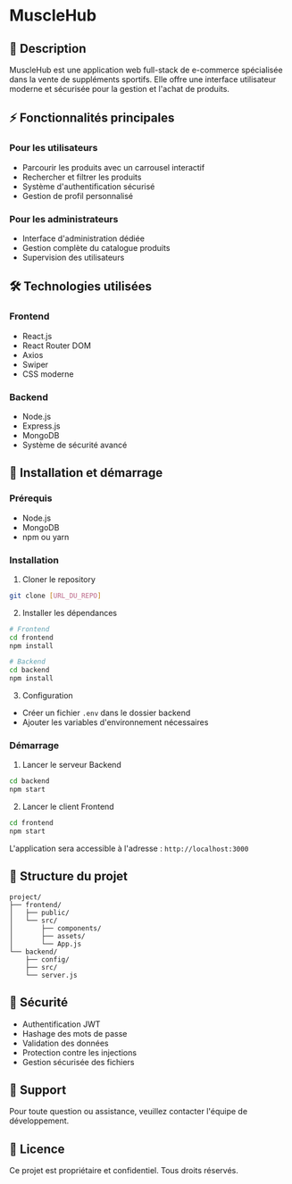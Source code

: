 # MuscleHub

## 📝 Description
MuscleHub est une application web full-stack de e-commerce spécialisée dans la vente de suppléments sportifs. Elle offre une interface utilisateur moderne et sécurisée pour la gestion et l'achat de produits.

## ⚡ Fonctionnalités principales

### Pour les utilisateurs
- Parcourir les produits avec un carrousel interactif
- Rechercher et filtrer les produits
- Système d'authentification sécurisé
- Gestion de profil personnalisé

### Pour les administrateurs
- Interface d'administration dédiée
- Gestion complète du catalogue produits
- Supervision des utilisateurs

## 🛠 Technologies utilisées

### Frontend
- React.js
- React Router DOM
- Axios
- Swiper
- CSS moderne

### Backend
- Node.js
- Express.js
- MongoDB
- Système de sécurité avancé

## 🚀 Installation et démarrage

### Prérequis
- Node.js
- MongoDB
- npm ou yarn

### Installation

1. Cloner le repository
```bash
git clone [URL_DU_REPO]
```

2. Installer les dépendances
```bash
# Frontend
cd frontend
npm install

# Backend
cd backend
npm install
```

3. Configuration
- Créer un fichier `.env` dans le dossier backend
- Ajouter les variables d'environnement nécessaires

### Démarrage

1. Lancer le serveur Backend
```bash
cd backend
npm start
```

2. Lancer le client Frontend
```bash
cd frontend
npm start
```

L'application sera accessible à l'adresse : `http://localhost:3000`

## 📱 Structure du projet

```plaintext
project/
├── frontend/
│   ├── public/
│   └── src/
│       ├── components/
│       ├── assets/
│       └── App.js
└── backend/
    ├── config/
    ├── src/
    └── server.js
```

## 🔐 Sécurité
- Authentification JWT
- Hashage des mots de passe
- Validation des données
- Protection contre les injections
- Gestion sécurisée des fichiers

## 👥 Support
Pour toute question ou assistance, veuillez contacter l'équipe de développement.

## 📄 Licence
Ce projet est propriétaire et confidentiel. Tous droits réservés.
